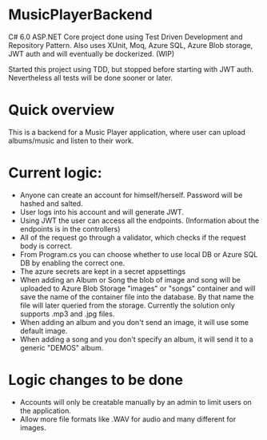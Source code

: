 # MusicPlayerBackend
C# 6.0 ASP.NET Core project done using Test Driven Development and Repository Pattern. Also uses XUnit, Moq, Azure SQL, Azure Blob storage, JWT auth and will eventually be dockerized. (WIP)

Started this project using TDD, but stopped before starting with JWT auth. Nevertheless all tests will be done sooner or later.

# Quick overview
This is a backend for a Music Player application, where user can upload albums/music and listen to their work.

# Current logic: 
- Anyone can create an account for himself/herself. Password will be hashed and salted.
- User logs into his account and will generate JWT.
- Using JWT the user can access all the endpoints. (Information about the endpoints is in the controllers)
- All of the request go through a validator, which checks if the request body is correct.
- From Program.cs you can choose whether to use local DB or Azure SQL DB by enabling the correct one.
- The azure secrets are kept in a secret appsettings
- When adding an Album or Song the blob of image and song will be uploaded to Azure Blob Storage "images" or "songs" container and will save the name of the container file into the database. By that name the file will later queried from the storage. Currently the solution only supports .mp3 and .jpg files. 
- When adding an album and you don't send an image, it will use some default image.
- When adding a song and you don't specify an album, it will send it to a generic "DEMOS" album.

# Logic changes to be done
- Accounts will only be creatable manually by an admin to limit users on the application.
- Allow more file formats like .WAV for audio and many different for images.

